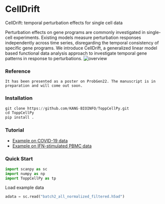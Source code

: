 # CellDrift
CellDrift: temporal perturbation effects for single cell data

Perturbation effects on gene programs are commonly investigated in single-cell experiments. Existing models measure perturbation responses independently across time series, disregarding the temporal consistency of specific gene programs. We introduce CellDrift, a generalized linear model based functional data analysis approach to investigate temporal gene patterns in response to perturbations. 
![overview](Examples/overview_CellDrift.png)

### Reference
```
It has been presented as a poster on ProbGen22. The manuscript is in preparation and will come out soon.
```

### Installation
```python
git clone https://github.com/KANG-BIOINFO/ToppCellPy.git
cd ToppCellPy
pip install .
```

### Tutorial
- [Example on COVID-19 data](https://nbviewer.jupyter.org/github/KANG-BIOINFO/ToppCellPy/blob/main/test/COVID-19%20example.ipynb)
- [Example on IFN-stimulated PBMC data](https://nbviewer.jupyter.org/github/KANG-BIOINFO/ToppCellPy/blob/main/test/IFN-stimulated%20PBMC%20example.ipynb)

### Quick Start
```python
import scanpy as sc
import numpy as np
import ToppCellPy as tp
```

Load example data
```python
adata = sc.read("batch2_all_normalized_filtered.h5ad")
```
